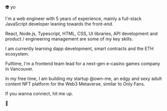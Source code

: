 👽 yo

I'm a web engineer with 5 years of experience, mainly a full-stack JavaScript developer leaning towards the front-end.

React, Node.js, Typescript, HTML, CSS, UI libraries, API development and product / engineering management are some of my key skills.

I am currently learning dapp development, smart contracts and the ETH ecosystem.

Fulltime, I'm a frontend team lead for a next-gen e-casino games company in Vancouver.

In my free time, I am building my startup @own-me, an edgy and sexy adult content NFT platform for the Web3 Metaverse, similar to Only Fans.
 
If you wanna connect, hit me up.

👋
